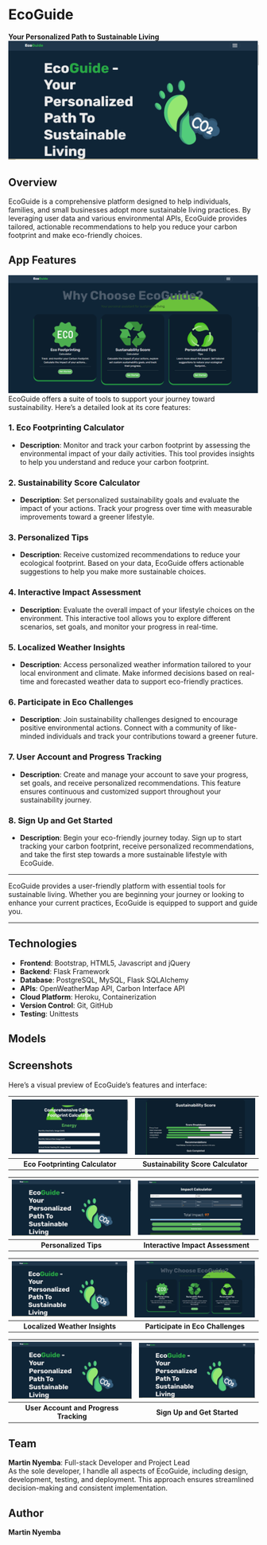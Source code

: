 # EcoGuide
**Your Personalized Path to Sustainable Living**
![EcoGuide](screenshots/landing-1.PNG)

## Overview
EcoGuide is a comprehensive platform designed to help individuals, families, and small businesses adopt more sustainable living practices. By leveraging user data and various environmental APIs, EcoGuide provides tailored, actionable recommendations to help you reduce your carbon footprint and make eco-friendly choices.

## App Features
![](screenshots/why-choose-ecogude.PNG)
EcoGuide offers a suite of tools to support your journey toward sustainability. Here’s a detailed look at its core features:

### 1. Eco Footprinting Calculator
- **Description**: Monitor and track your carbon footprint by assessing the environmental impact of your daily activities. This tool provides insights to help you understand and reduce your carbon footprint.

### 2. Sustainability Score Calculator
- **Description**: Set personalized sustainability goals and evaluate the impact of your actions. Track your progress over time with measurable improvements toward a greener lifestyle.

### 3. Personalized Tips
- **Description**: Receive customized recommendations to reduce your ecological footprint. Based on your data, EcoGuide offers actionable suggestions to help you make more sustainable choices.

### 4. Interactive Impact Assessment
- **Description**: Evaluate the overall impact of your lifestyle choices on the environment. This interactive tool allows you to explore different scenarios, set goals, and monitor your progress in real-time.

### 5. Localized Weather Insights
- **Description**: Access personalized weather information tailored to your local environment and climate. Make informed decisions based on real-time and forecasted weather data to support eco-friendly practices.

### 6. Participate in Eco Challenges
- **Description**: Join sustainability challenges designed to encourage positive environmental actions. Connect with a community of like-minded individuals and track your contributions toward a greener future.

### 7. User Account and Progress Tracking
- **Description**: Create and manage your account to save your progress, set goals, and receive personalized recommendations. This feature ensures continuous and customized support throughout your sustainability journey.

### 8. Sign Up and Get Started
- **Description**: Begin your eco-friendly journey today. Sign up to start tracking your carbon footprint, receive personalized recommendations, and take the first step towards a more sustainable lifestyle with EcoGuide.

---

EcoGuide provides a user-friendly platform with essential tools for sustainable living. Whether you are beginning your journey or looking to enhance your current practices, EcoGuide is equipped to support and guide you.

---

## Technologies
- **Frontend**: Bootstrap, HTML5, Javascript and jQuery
- **Backend**: Flask Framework
- **Database**: PostgreSQL, MySQL, Flask SQLAlchemy
- **APIs**: OpenWeatherMap API, Carbon Interface API
- **Cloud Platform**: Heroku, Containerization
- **Version Control**: Git, GitHub
- **Testing**: Unittests

## Models

## Screenshots

Here’s a visual preview of EcoGuide’s features and interface:

| ![Eco Footprinting Calculator](screenshots/calculator.PNG) | ![Sustainability Score Calculator](screenshots/sustanability-score.PNG) |
|:---------------------------------------------:|:-------------------------------------------------:|
|        **Eco Footprinting Calculator**        |        **Sustainability Score Calculator**        |

| ![Personalized Tips](screenshots/landing-1.PNG) | ![Interactive Impact Assessment](screenshots/impact-calculator.PNG) |
|:-----------------------------------:|:-----------------------------------------------:|
|        **Personalized Tips**        |        **Interactive Impact Assessment**        |

| ![Localized Weather Insights](screenshots/landing-1.PNG) | ![Participate in Eco Challenges](screenshots/why-choose-ecogude.PNG) |
|:--:|:-----------------------------------------------:|
| **Localized Weather Insights** |        **Participate in Eco Challenges**        |

| ![User Account and Progress Tracking](screenshots/landing-1.PNG) | ![Sign Up and Get Started](screenshots/landing-1.PNG) |
|:--:|:--:|
| **User Account and Progress Tracking** | **Sign Up and Get Started** |



## Team
**Martin Nyemba**: Full-stack Developer and Project Lead  
As the sole developer, I handle all aspects of EcoGuide, including design, development, testing, and deployment. This approach ensures streamlined decision-making and consistent implementation.

## Author
**Martin Nyemba**